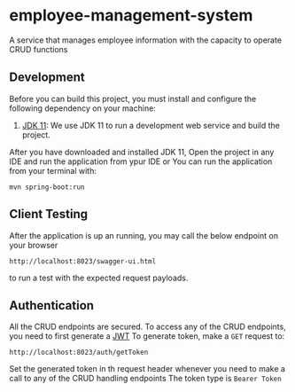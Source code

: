 # employee-management-system
A service that manages employee information with the capacity to operate CRUD functions

## Development

Before you can build this project, you must install and configure the following dependency on your machine:

1. [JDK 11](https://www.oracle.com/java/technologies/javase-jdk11-downloads.html): We use JDK 11 to run a development web service and build the project.

After you have downloaded and installed JDK 11, Open the project in any IDE and run the application from ypur IDE or You can run the application from your terminal with:
```
mvn spring-boot:run
```
 
## Client Testing
After the application is up an running, you may call the below endpoint on your browser
```
http://localhost:8023/swagger-ui.html
```
to run a test with the expected request payloads.

## Authentication
All the CRUD endpoints are secured. To access any of the CRUD endpoints, you need to first generate a [JWT](https://jwt.io/) 
To generate token, make a `GET` request to:
```
http://localhost:8023/auth/getToken
```
Set the generated token in th request header whenever you need to make a call to any of the CRUD handling endpoints
The token type is `Bearer Token`

